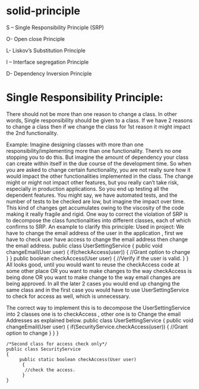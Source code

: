 # solid-principle
S – Single Responsibility Principle (SRP)

O- Open close Principle

L- Liskov’s Substitution Principle 

I – Interface segregation Principle 

D- Dependency Inversion Principle

# Single Responsibility Principle:
There should not be more than one reason to change a class.
In other words, Single responsibility should be given to a class.
If we have 2 reasons to change a class then if we change the class for 1st reason it might impact the 2nd functionality.

Example:
Imagine designing classes with more than one responsibility/implementing more than one functionality. There’s no one stopping you to do this. But imagine the amount of dependency your class can create within itself in the due course of the development time. So when you are asked to change certain functionality, you are not really sure how it would impact the other functionalities implemented in the class. The change might or might not impact other features, but you really can’t take risk, especially in production applications. So you end up testing all the dependent features.
You might say, we have automated tests, and the number of tests to be checked are low, but imagine the impact over time. This kind of changes get accumulates owing to the viscosity of the code making it really fragile and rigid.
One way to correct the violation of SRP is to decompose the class functionalities into different classes, each of which confirms to SRP.
An example to clarify this principle:
Used in project:
We have to change the email address of the user  in the application , first we have to check user have access to change the email address then change the email address.
   public class UserSettingService
   {
        public void changeEmail(User user)
             {
               if(checkAccess(user))
              {
                //Grant option to change
              }
        }
       public boolean checkAccess(User user)
       {
          //Verify if the user is valid.
       }
  }
All looks good, until you would want to reuse the checkAccess code at some other place OR you want to make changes to the way checkAccess is being done OR you want to make change to the way email changes are being approved. In all the later 2 cases you would end up changing the same class and in the first case you would have to use UserSettingService to check for access as well, which is unnecessary.

The correct way to implement this is to decompose the UserSettingService into 2 classes one is to checkAccess , other one is to Change the email Addresses as explained below.
     public class UserSettingService
     {
         public void changeEmail(User user)
           {
              if(SecurityService.checkAccess(user))
              {
                //Grant option to change
              }
           }
     }

    /*Second class for access check only*/
    public class SecurityService
    {
         public static boolean checkAccess(User user)
          {
           //check the access.
          }
    }

